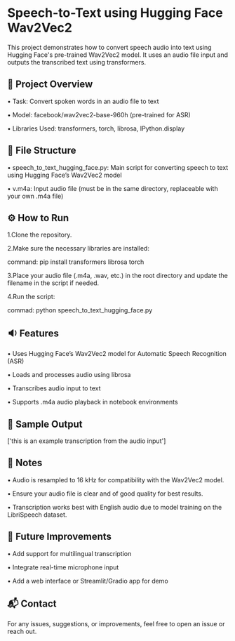 # Speech-to-Text using Hugging Face Wav2Vec2

This project demonstrates how to convert speech audio into text using Hugging Face's pre-trained Wav2Vec2 model. It uses an audio file input and outputs the transcribed text using transformers.

## 🎯 Project Overview

• Task: Convert spoken words in an audio file to text

• Model: facebook/wav2vec2-base-960h (pre-trained for ASR)

• Libraries Used: transformers, torch, librosa, IPython.display

## 📁 File Structure

• speech_to_text_hugging_face.py: Main script for converting speech to text using Hugging Face’s Wav2Vec2 model

• v.m4a: Input audio file (must be in the same directory, replaceable with your own .m4a file)

## ⚙️ How to Run

1.Clone the repository.

2.Make sure the necessary libraries are installed:

command: pip install transformers librosa torch

3.Place your audio file (.m4a, .wav, etc.) in the root directory and update the filename in the script if needed.

4.Run the script:

commad: python speech_to_text_hugging_face.py

## 🔉 Features

• Uses Hugging Face’s Wav2Vec2 model for Automatic Speech Recognition (ASR)

• Loads and processes audio using librosa

• Transcribes audio input to text

• Supports .m4a audio playback in notebook environments

## 📝 Sample Output

 ['this is an example transcription from the audio input']
 
## 📌 Notes

• Audio is resampled to 16 kHz for compatibility with the Wav2Vec2 model.

• Ensure your audio file is clear and of good quality for best results.

• Transcription works best with English audio due to model training on the LibriSpeech dataset.

## 🚀 Future Improvements

• Add support for multilingual transcription

• Integrate real-time microphone input

• Add a web interface or Streamlit/Gradio app for demo

## 📬 Contact

For any issues, suggestions, or improvements, feel free to open an issue or reach out.
